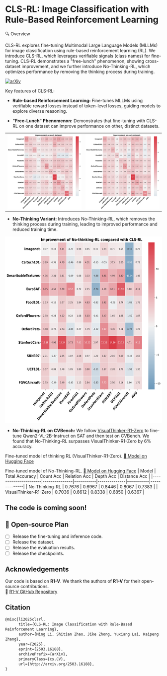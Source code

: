 # CLS-RL: Image Classification with Rule-Based Reinforcement Learning
🔍 Overview

CLS-RL explores fine-tuning Multimodal Large Language Models (MLLMs) for image classification using rule-based reinforcement learning (RL). We introduce CLS-RL, which leverages verifiable signals (class names) for fine-tuning. CLS-RL demonstrates a "free-lunch" phenomenon, showing cross-dataset improvement, and we further introduce No-Thinking-RL, which optimizes performance by removing the thinking process during training.

[![arXiv](https://img.shields.io/badge/arXiv-2503.13939-b31b1b.svg)](http://arxiv.org/abs/2503.16188)

Key features of CLS-RL:
* **Rule-based Reinforcement Learning:** Fine-tunes MLLMs using verifiable reward losses instead of token-level losses, guiding models to explore diverse reasoning.
  
* **"Free-Lunch" Phenomenon:** Demonstrates that fine-tuning with CLS-RL on one dataset can improve performance on other, distinct datasets.

<table>
 <tr>
  <td width="50%">
   <img src="r1_improve_heatmap.png" alt="">
  </td>
  <td width="50%">
   <img src="direct_improve_heatmap.png" alt="">
  </td>
 </tr>
</table>

* **No-Thinking Variant:** Introduces No-Thinking-RL, which removes the thinking process during training, leading to improved performance and reduced training time.
<img src="compare_difference_heatmap.png" alt="Alt text" width="600" height="600">

* **No-Thinking-RL on CVBench:** We follow [VisualThinker-R1-Zero](https://github.com/turningpoint-ai/VisualThinker-R1-Zero) to fine-tune Qwen2-VL-2B-Instruct on SAT and then test on CVBench. We found that No-Thinking-RL surpasses VisualThinker-R1-Zero by 6% accuracy.
  
Fine-tuned model of thinking RL (VisualThinker-R1-Zero). [🤗 Model on Hugging Face](https://huggingface.co/afdsafas/Qwen2-VL-2B-Instruct-SAT-generation4)

Fine-tuned model of No-Thinking-RL. [🤗 Model on Hugging Face](https://huggingface.co/afdsafas/Qwen2-VL-2B-Instruct-SAT-generation4-Direct)
| Model                | Total Accuracy | Count Acc | Relation Acc | Depth Acc | Distance Acc |
|----------------------|---------------|-----------|--------------|-----------|--------------|
| No-Thinking-RL      | 0.7676        | 0.6967    | 0.8446       | 0.8067    | 0.7383       |
| VisualThinker-R1-Zero | 0.7036       | 0.6612    | 0.8338       | 0.6850    | 0.6367       |


## The code is coming soon!


## 📌 Open-source Plan

- [ ] Release the fine-tuning and inference code.
- [ ] Release the dataset.
- [ ] Release the evaluation results.
- [ ] Release the checkpoints.

## Acknowledgements

Our code is based on **R1-V**. We thank the authors of **R1-V** for their open-source contributions.  
🔗 [R1-V GitHub Repository](https://github.com/Deep-Agent/R1-V)


## Citation
```
@misc{li2025clsrl,
      title={CLS-RL: Image Classification with Rule-Based Reinforcement Learning}, 
      author={Ming Li, Shitian Zhao, Jike Zhong, Yuxiang Lai, Kaipeng Zhang},
      year={2025},
      eprint={2503.16188},
      archivePrefix={arXiv},
      primaryClass={cs.CV},
      url={http://arxiv.org/2503.16188}, 
}
```
